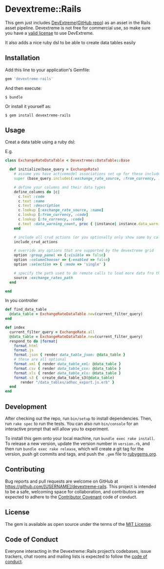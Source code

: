 # Devextreme::Rails

This gem just includes [DevExtreme](https://js.devexpress.com/Documentation/ApiReference/UI_Widgets/dxDataGrid/)([GitHub repo](https://github.com/DevExpress/DevExtreme)) as an asset in the Rails asset pipeline.
Devextreme is not free for commercial use, so make sure you have a [valid license](https://js.devexpress.com/Licensing/) to use DevExtreme.

It also adds a nice ruby dsl to be able to create data tables easily

## Installation

Add this line to your application's Gemfile:

```ruby
gem 'devextreme-rails'
```

And then execute:

    $ bundle

Or install it yourself as:

    $ gem install devextreme-rails

## Usage

Creat a data table using a ruby dsl:

E.g.
```ruby
class ExchangeRateDataTable < Devextreme::DataTable::Base

  def initialize(base_query = ExchangeRate)
    # assume you have activemodel associations set up for these includes for lookups
    super (base_query.includes(:exchange_rate_source, :from_currency, :to_currency))

    # define your columns and their data types 
    define_columns do |c|
      c.text :code
      c.text :name
      c.text :description
      c.lookup [:exchange_rate_source, :name]
      c.lookup [:from_currency, :code]
      c.lookup [:to_currency, :code]
      c.text :data_warning_count, proc { |instance| instance.data_warning_count }
    end

    # include all crud actions (or you optionally only show some by calling the underlying add_show_action, add_edit_action, add_delete_action methods)   
    include_crud_actions

    # override any options that are supported by the devextreme grid
    option :group_panel => {:visible => false}
    option :columnChooser => {:enabled => false}
    option :selection => { :mode => 'single' }

    # specify the path used to do remote calls to load more data fro the data table
    source :exchange_rates_path
  end

end


```

In you controller

```ruby
def find_data_table
  @data_table = ExchangeRateDataTable.new(current_filter_query)
end

def index
  current_filter_query = ExchangeRate.all
  @data_table = ExchangeRateDataTable.new(current_filter_query)
  respond_to do |format|
    format.html
    format.js
    format.json { render data_table_json: @data_table }
    # these are all optional
    format.xml { render data_table_xml: @data_table }
    format.csv { render data_table_csv: @data_table }
    format.xls { render data_table_xls: @data_table }
    format.s3 {  create_data_table_s3(@data_table)
       render "/data_tables/adhoc_export.js.erb" }
  end
end

```

## Development

After checking out the repo, run `bin/setup` to install dependencies. Then, run `rake spec` to run the tests. You can also run `bin/console` for an interactive prompt that will allow you to experiment.

To install this gem onto your local machine, run `bundle exec rake install`. To release a new version, update the version number in `version.rb`, and then run `bundle exec rake release`, which will create a git tag for the version, push git commits and tags, and push the `.gem` file to [rubygems.org](https://rubygems.org).

## Contributing

Bug reports and pull requests are welcome on GitHub at https://github.com/[USERNAME]/devextreme-rails. This project is intended to be a safe, welcoming space for collaboration, and contributors are expected to adhere to the [Contributor Covenant](http://contributor-covenant.org) code of conduct.

## License

The gem is available as open source under the terms of the [MIT License](https://opensource.org/licenses/MIT).

## Code of Conduct

Everyone interacting in the Devextreme::Rails project’s codebases, issue trackers, chat rooms and mailing lists is expected to follow the [code of conduct](https://github.com/[USERNAME]/devextreme-rails/blob/master/CODE_OF_CONDUCT.md).
